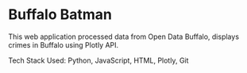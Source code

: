 # Buffalo Batman

This web application processed data from Open Data Buffalo, displays crimes in Buffalo using Plotly API.

Tech Stack Used: Python, JavaScript, HTML, Plotly, Git

